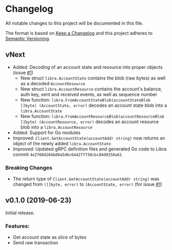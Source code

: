 Changelog
=========

All notable changes to this project will be documented in this file.

The format is based on [Keep a Changelog](http://keepachangelog.com/en/1.0.0/) and this project adheres to [Semantic Versioning](http://semver.org/spec/v2.0.0.html).

vNext
-----

- Added: Decoding of an account state and resource into proper objects (issue [#1](https://github.com/philippgille/libra-sdk-go/issues/1))
  - New struct `libra.AccountState` contains the blob (raw bytes) as well as a decoded `AccountResource`
  - New struct `libra.AccountResource` contains the account's balance, auth key, sent and received events, as well as sequence number
  - New function: `libra.FromAccountStateBlob(accountStateBlob []byte) (AccountState, error)` decodes an account state blob into a `libra.AccountState`
  - New function: `libra.FromAccountResourceBlob(accountResourceBlob []byte) (AccountResource, error)` decodes an account resource blob into a `libra.AccountResource`
- Added: Support for Go modules
- Improved: `Client.GetAccountState(accountAddr string)` now returns an object of the newly added `libra.AccountState`
- Improved: Updated gRPC definition files and generated Go code to Libra commit `4e27604264bd0a5d6c64427f738cbc84d9258a61`

### Breaking Changes

- The return type of `Client.GetAccountState(accountAddr string)` was changed from `([]byte, error)` to `(AccountState, error)` (for issue [#1](https://github.com/philippgille/libra-sdk-go/issues/1))

v0.1.0 (2019-06-23)
---------------------

Initial release.

### Features:

- Get account state as slice of bytes
- Send raw transaction

